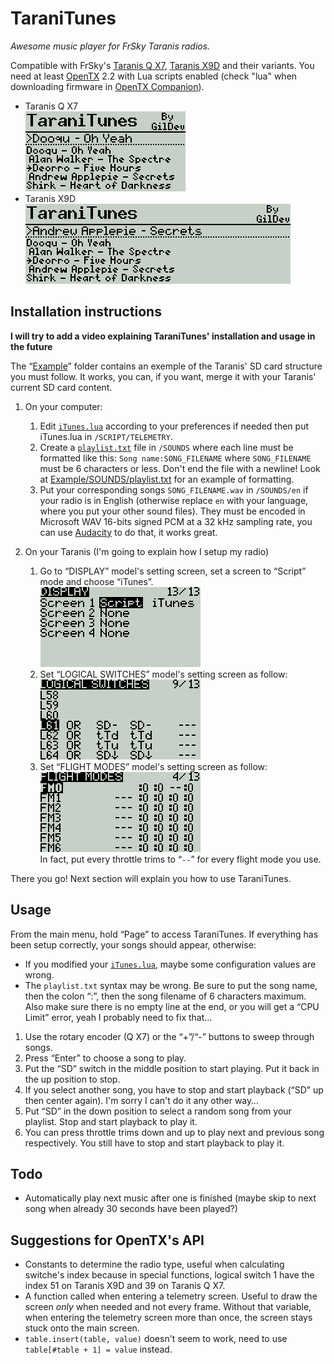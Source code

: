 TaraniTunes
===========

*Awesome music player for FrSky Taranis radios.*

Compatible with FrSky's [Taranis Q X7](https://www.frsky-rc.com/product/taranis-q-x7-2), [Taranis X9D](https://www.frsky-rc.com/product/taranis-x9d-plus-2) and their variants.
You need at least [OpenTX](http://www.open-tx.org) 2.2 with Lua scripts enabled (check "lua" when downloading firmware in [OpenTX Companion](http://www.open-tx.org/2017/05/30/opentx-2.2.0)).

* Taranis Q X7  
  ![Taranis Q X7](Screenshots/TaraniTunesQX7.png)
* Taranis X9D  
  ![Taranis X9D](Screenshots/TaraniTunesX9D.png)


Installation instructions
-------------------------

**I will try to add a video explaining TaraniTunes' installation and usage in the future**

The “[Example](Example)” folder contains an exemple of the Taranis' SD card structure you must follow. It works, you can, if you want, merge it with your Taranis' current SD card content.

1. On your computer:
	1. Edit [`iTunes.lua`](iTunes.lua) according to your preferences if needed then put iTunes.lua in `/SCRIPT/TELEMETRY`.
	2. Create a [`playlist.txt`](Example/SOUNDS/playlist.txt) file in `/SOUNDS` where each line must be formatted like this: `Song name:SONG_FILENAME` where `SONG_FILENAME` must be 6 characters or less. Don't end the file with a newline! Look at [Example/SOUNDS/playlist.txt](Example/SOUNDS/playlist.txt) for an example of formatting.
	3. Put your corresponding songs `SONG_FILENAME.wav` in `/SOUNDS/en` if your radio is in English (otherwise replace `en` with your language, where you put your other sound files). They must be encoded in Microsoft WAV 16-bits signed PCM at a 32 kHz sampling rate, you can use [Audacity](http://www.audacityteam.org/) to do that, it works great.

2. On your Taranis (I'm going to explain how I setup my radio)
	1. Go to “DISPLAY” model's setting screen, set a screen to “Script” mode and choose “iTunes”.  
	![Display settings](Screenshots/DisplaySettings.png)
	2. Set “LOGICAL SWITCHES” model's setting screen as follow:  
	![Logical switches settings](Screenshots/LogicalSwitchesSettings.png)
	3. Set “FLIGHT MODES” model's setting screen as follow:  
	![Flight modes settings](Screenshots/FlightModesSettings.png)  
	In fact, put every throttle trims to “`--`” for every flight mode you use.

There you go! Next section will explain you how to use TaraniTunes.

Usage
-----

From the main menu, hold “Page” to access TaraniTunes. If everything has been setup correctly, your songs should appear, otherwise:

* If you modified your [`iTunes.lua`](iTunes.lua), maybe some configuration values are wrong.
* The `playlist.txt` syntax may be wrong. Be sure to put the song name, then the colon “:”, then the song filename of 6 characters maximum. Also make sure there is no empty line at the end, or you will get a “CPU Limit” error, yeah I probably need to fix that…

1. Use the rotary encoder (Q X7) or the “+”/“-” buttons to sweep through songs.
2. Press “Enter” to choose a song to play.
3. Put the “SD” switch in the middle position to start playing. Put it back in the up position to stop.
4. If you select another song, you have to stop and start playback (“SD” up then center again). I'm sorry I can't do it any other way…
5. Put “SD” in the down position to select a random song from your playlist. Stop and start playback to play it.
6. You can press throttle trims down and up to play next and previous song respectively. You still have to stop and start playback to play it.


Todo
----

* Automatically play next music after one is finished (maybe skip to next song when already 30 seconds have been played?)


Suggestions for OpenTX's API
----------------------------

* Constants to determine the radio type, useful when calculating switche's index because in special functions, logical switch 1 have the index 51 on Taranis X9D and 39 on Taranis Q X7.
* A function called when entering a telemetry screen. Useful to draw the screen *only* when needed and not every frame. Without that variable, when entering the telemetry screen more than once, the screen stays stuck onto the main screen.
* `table.insert(table, value)` doesn't seem to work, need to use `table[#table + 1] = value` instead.